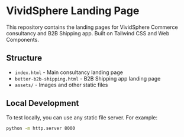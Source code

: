 # VividSphere Landing Page

This repository contains the landing pages for VividSphere Commerce consultancy and B2B Shipping app. Built on Tailwind CSS and Web Components.

## Structure
- `index.html` - Main consultancy landing page
- `better-b2b-shipping.html` - B2B Shipping app landing page
- `assets/` - Images and other static files

## Local Development
To test locally, you can use any static file server. For example:
```bash
python -m http.server 8000
```